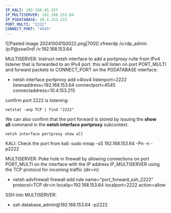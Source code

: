 ```yaml
---
IP_KALI: 192.168.45.157
IP_MULTISERVER: 192.168.153.64
IP_PGDATABASE: 10.4.153.215
PORT_MULTI: "2222"
CONNECT_PORT: "4545"
---
```

![[Pasted image 20241004150022.png|700]]
xfreerdp /u:rdp_admin /p:P@ssw0rd! /v:<span id="IP_MULTISERVER"/>192.168.153.64<span type="end"/>

MULTISERVER: Instruct netsh interface to add a portproxy rulte from IPv4 listener that is forwarded to an IPv4 port. this will listen on port PORT_MULTI and forward packets to CONNECT_PORT on the PGDATABASE interface:
- netsh interface portproxy add v4tov4 listenport=2222 listenaddress=<span id="IP_MULTISERVER"/>192.168.153.64<span type="end"/> connectport=<span id="CONNECT_PORT"/>4545<span type="end"/> connectaddress=<span id="IP_PGDATABASE"/>10.4.153.215<span type="end"/>

confirm port 2222 is listening:
```
netstat -anp TCP | find "2222"
```

We can also confirm that the port forward is stored by issuing the **show all** command in the **netsh interface portproxy** subcontext.
```
netsh interface portproxy show all
```

KALI: Check the port from kali:
sudo nmap -sS <span id="IP_MULTISERVER"/>192.168.153.64<span type="end"/> -Pn -n -p2222

MULTISERVER: Poke hole in firewall by allowing connections on port PORT_MULTI on the interface with the IP address IP_MULTISERVER using the TCP protocol for incoming traffic (dir=in)
- netsh advfirewall firewall add rule name="port_forward_ssh_<span id="PORT_MULTI"/>2222<span type="end"/>" protocol=TCP dir=in localip=<span id="IP_MULTISERVER"/>192.168.153.64<span type="end"/> localport=<span id="PORT_MULTI"/>2222<span type="end"/> action=allow

SSH into MULTISERVER:
- ssh database_admin@<span id="IP_MULTISERVER"/>192.168.153.64<span type="end"/> -p<span id="PORT_MULTI"/>2222<span type="end"/>